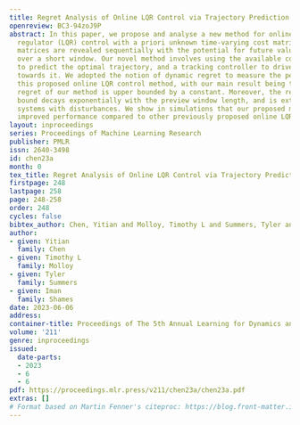 ```yaml
---
title: Regret Analysis of Online LQR Control via Trajectory Prediction and Tracking
openreview: BC3-94zoJ9P
abstract: In this paper, we propose and analyse a new method for online linear quadratic
  regulator (LQR) control with a priori unknown time-varying cost matrices. The cost
  matrices are revealed sequentially with the potential for future values to be previewed
  over a short window. Our novel method involves using the available cost matrices
  to predict the optimal trajectory, and a tracking controller to drive the system
  towards it. We adopted the notion of dynamic regret to measure the performance of
  this proposed online LQR control method, with our main result being that the (dynamic)
  regret of our method is upper bounded by a constant. Moreover, the regret upper
  bound decays exponentially with the preview window length, and is extendable to
  systems with disturbances. We show in simulations that our proposed method offers
  improved performance compared to other previously proposed online LQR methods.
layout: inproceedings
series: Proceedings of Machine Learning Research
publisher: PMLR
issn: 2640-3498
id: chen23a
month: 0
tex_title: Regret Analysis of Online LQR Control via Trajectory Prediction and Tracking
firstpage: 248
lastpage: 258
page: 248-258
order: 248
cycles: false
bibtex_author: Chen, Yitian and Molloy, Timothy L and Summers, Tyler and Shames, Iman
author:
- given: Yitian
  family: Chen
- given: Timothy L
  family: Molloy
- given: Tyler
  family: Summers
- given: Iman
  family: Shames
date: 2023-06-06
address:
container-title: Proceedings of The 5th Annual Learning for Dynamics and Control Conference
volume: '211'
genre: inproceedings
issued:
  date-parts:
  - 2023
  - 6
  - 6
pdf: https://proceedings.mlr.press/v211/chen23a/chen23a.pdf
extras: []
# Format based on Martin Fenner's citeproc: https://blog.front-matter.io/posts/citeproc-yaml-for-bibliographies/
---
```

